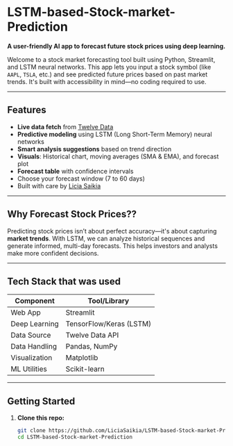 # LSTM-based-Stock-market-Prediction

**A user-friendly AI app to forecast future stock prices using deep learning.**

Welcome to a stock market forecasting tool built using Python, Streamlit, and LSTM neural networks. This app lets you input a stock symbol (like `AAPL`, `TSLA`, etc.) and see predicted future prices based on past market trends. It's built with accessibility in mind—no coding required to use.

---

## Features

- **Live data fetch** from [Twelve Data](https://twelvedata.com/)
- **Predictive modeling** using LSTM (Long Short-Term Memory) neural networks
- **Smart analysis suggestions** based on trend direction
- **Visuals**: Historical chart, moving averages (SMA & EMA), and forecast plot 
- **Forecast table** with confidence intervals
- Choose your forecast window (7 to 60 days)
- Built with care by [Licia Saikia](https://github.com/LiciaSaikia)

---

## Why Forecast Stock Prices??

Predicting stock prices isn’t about perfect accuracy—it's about capturing **market trends**. With LSTM, we can analyze historical sequences and generate informed, multi-day forecasts. This helps investors and analysts make more confident decisions. 

---

## Tech Stack that was used 

| Component       | Tool/Library            |
|----------------|--------------------------|
| Web App        | Streamlit                |
| Deep Learning  | TensorFlow/Keras (LSTM)  |
| Data Source    | Twelve Data API          |
| Data Handling  | Pandas, NumPy            |
| Visualization  | Matplotlib               |
| ML Utilities   | Scikit-learn             |

---

## Getting Started

1. **Clone this repo:**
   ```bash
   git clone https://github.com/LiciaSaikia/LSTM-based-Stock-market-Prediction.git
   cd LSTM-based-Stock-market-Prediction
